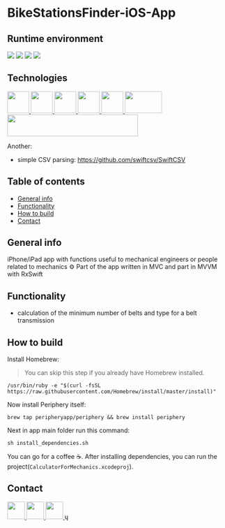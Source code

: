 # BikeStationsFinder-iOS-App

## Runtime environment
<img src="https://img.shields.io/badge/Swift-5.3-orange.svg?style=flat" /> <img src="https://img.shields.io/badge/iOS-11.0-blue.svg?style=flat" /> <img src="https://img.shields.io/badge/Xcode-12.4-blue.svg?style=flat" /> <img src="https://img.shields.io/badge/MacOS-11.2.3-blue.svg?style=flat" />

## Technologies
<a href="https://developer.apple.com/swift/"> <img src="https://i.imgur.com/dYAJWbw.png" width="50" height="50" /> </a>
<a href="https://developer.apple.com/support/xcode/"> <img src="https://i.imgur.com/vDFUkmr.png" width="50" height="50" /> </a>
<a href="https://github.com/Alamofire/Alamofire"> <img src="https://i.imgur.com/ECSo5i8.png" width="50" height="50" /> </a>
<a href="https://www.json.org/json-en.html"> <img src="https://i.imgur.com/qwsouH3.png" width="50" height="50" /> </a>
<a href="https://github.com/peripheryapp/periphery"> <img src="https://i.imgur.com/xsawn5E.png" width="50" height="50" /> </a>
<a href="https://github.com/realm/SwiftLint"> <img src="https://i.imgur.com/avguXrc.jpg" width="85" height="50" /> </a>
<a href="https://github.com/SnapKit/SnapKit"> <img src="https://i.imgur.com/YrWcQOc.jpg" width="300" height="50" /> </a>

Another:
- simple CSV parsing: https://github.com/swiftcsv/SwiftCSV

## Table of contents
* [General info](#general-info)
* [Functionality](#functionality)
* [How to build](#how-to-build)
* [Contact](#contact)

## General info

iPhone/iPad app with functions useful to mechanical engineers or people related to mechanics ⚙️ Part of the app written in MVC and part in MVVM with RxSwift

## Functionality

- calculation of the minimum number of belts and type for a belt transmission

## How to build
Install Homebrew:

> You can skip this step if you already have Homebrew installed.
```
/usr/bin/ruby -e "$(curl -fsSL https://raw.githubusercontent.com/Homebrew/install/master/install)"
```

Now install Periphery itself:
```
brew tap peripheryapp/periphery && brew install periphery
```

Next in app main folder run this command:
```
sh install_dependencies.sh
```
You can go for a coffee ☕️. After installing dependencies, you can run the project(`CalculatorForMechanics.xcodeproj`).

## Contact
<a href="https://www.linkedin.com/in/michał-nowak-53075a17a/"> <img src="https://i.imgur.com/Ba61VxB.png" width="40" height="40" /> </a>
<a href="https://twitter.com/mnowak061"> <img src="https://imgur.com/ocbAQn7.png" width="40" height="40" /> </a>
<a href="https://www.kaggle.com/mnowak061"> <img src="https://i.imgur.com/OUxxJ3I.png" width="40" height="40" /> </a>ų
